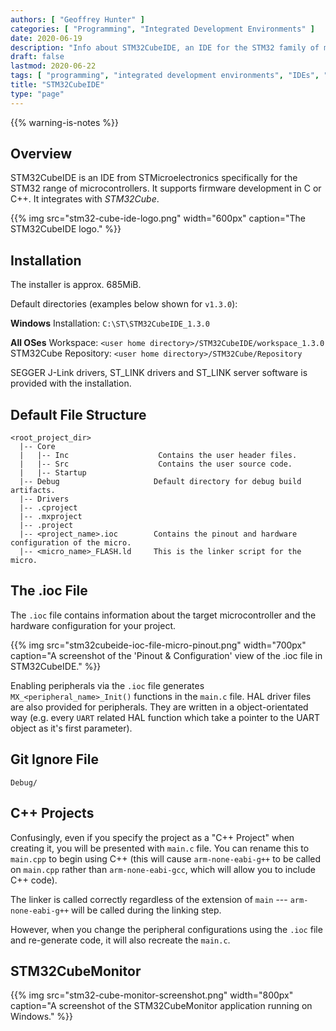 ```yaml
---
authors: [ "Geoffrey Hunter" ]
categories: [ "Programming", "Integrated Development Environments" ]
date: 2020-06-19
description: "Info about STM32CubeIDE, an IDE for the STM32 family of microcontrollers."
draft: false
lastmod: 2020-06-22
tags: [ "programming", "integrated development environments", "IDEs", "STM32CubeIDE", "C", "C++", "embedded", "microcontrollers", "STMicroelectronics", "ioc", "arm-none-eabi-gcc", "arm-none-eabi-g++" ]
title: "STM32CubeIDE"
type: "page"
---
```


{{% warning-is-notes %}}

## Overview

STM32CubeIDE is an IDE from STMicroelectronics specifically for the STM32 range of microcontrollers. It supports firmware development in C or C++. It integrates with _STM32Cube_.

{{% img src="stm32-cube-ide-logo.png" width="600px" caption="The STM32CubeIDE logo." %}}

## Installation

The installer is approx. 685MiB.

Default directories (examples below shown for `v1.3.0`):

**Windows**
Installation: `C:\ST\STM32CubeIDE_1.3.0`

**All OSes**
Workspace: `<user home directory>/STM32CubeIDE/workspace_1.3.0`
STM32Cube Repository: `<user home directory>/STM32Cube/Repository`

SEGGER J-Link drivers, ST_LINK drivers and ST_LINK server software is provided with the installation.

## Default File Structure

```
<root_project_dir>
  |-- Core
  |   |-- Inc                    Contains the user header files.
  |   |-- Src                    Contains the user source code.
  |   |-- Startup
  |-- Debug                     Default directory for debug build artifacts.
  |-- Drivers
  |-- .cproject
  |-- .mxproject
  |-- .project       
  |-- <project_name>.ioc        Contains the pinout and hardware configuration of the micro.
  |-- <micro_name>_FLASH.ld     This is the linker script for the micro.
```

## The .ioc File

The `.ioc` file contains information about the target microcontroller and the hardware configuration for your project.

{{% img src="stm32cubeide-ioc-file-micro-pinout.png" width="700px" caption="A screenshot of the 'Pinout & Configuration' view of the .ioc file in STM32CubeIDE." %}}

Enabling peripherals via the `.ioc` file generates `MX_<peripheral_name>_Init()` functions in the `main.c` file. HAL driver files are also provided for peripherals. They are written in a object-orientated way (e.g. every `UART` related HAL function which take a pointer to the UART object as it's first parameter).

## Git Ignore File

```
Debug/
```

## C++ Projects

Confusingly, even if you specify the project as a "C++ Project" when creating it, you will be presented with `main.c` file. You can rename this to `main.cpp` to begin using C++ (this will cause `arm-none-eabi-g++` to be called on `main.cpp` rather than `arm-none-eabi-gcc`, which will allow you to include C++ code).

The linker is called correctly regardless of the extension of `main` --- `arm-none-eabi-g++` will be called during the linking step.

However, when you change the peripheral configurations using the `.ioc` file and re-generate code, it will also recreate the `main.c`.

## STM32CubeMonitor

{{% img src="stm32-cube-monitor-screenshot.png" width="800px" caption="A screenshot of the STM32CubeMonitor application running on Windows." %}}